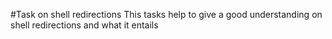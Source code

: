 #Task on shell redirections
This tasks help to give a good understanding on shell redirections and what it entails
